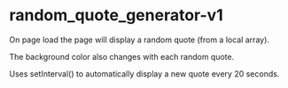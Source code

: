 # random_quote_generator-v1

On page load the page will display a random quote (from a local array).

The background color also changes with each random quote.

Uses setInterval() to automatically display a new quote every 20 seconds. 



